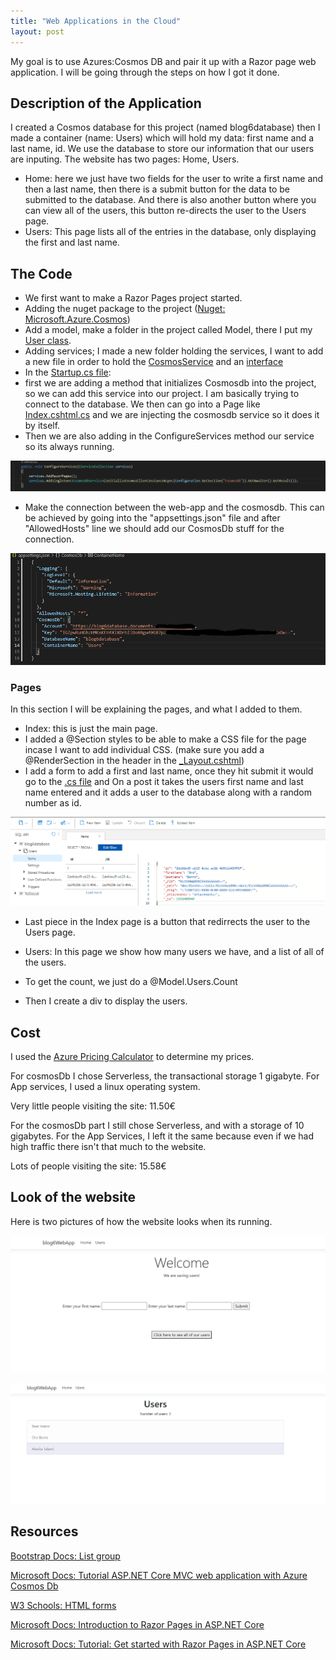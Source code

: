 ```yaml
---
title: "Web Applications in the Cloud"
layout: post
---
```


My goal is to use Azures:Cosmos DB and pair it up with a Razor page web application. I will be going through the steps on how I got it done.


## Description of the Application

I created a Cosmos database for this project (named blog6database) then I made a container (name: Users) which will hold my data: first name and a last name, id. We use the database to store our information that our users are inputing. The website has two pages: Home, Users. 

* Home: here we just have two fields for the user to write a first name and then a last name, then there is a submit button for the data to be submitted to the database. And there is also another button where you can view all of the users, this button re-directs the user to the Users page.
* Users: This page lists all of the entries in the database, only displaying the first and last name.

## The Code

* We first want to make a Razor Pages project started.
* Adding the nuget package to the project ([Nuget: Microsoft.Azure.Cosmos](https://www.nuget.org/packages/Microsoft.Azure.Cosmos))
* Add a model, make a folder in the project called Model, there I put my [User class](https://github.com/Alejandratala/blog6WebApp/blob/master/Model/User.cs).
* Adding services; I made a new folder holding the services, I want to add a new file in order to hold the [CosmosService](https://github.com/Alejandratala/blog6WebApp/blob/master/Services/CosmosDbService.cs) and an [interface](https://github.com/Alejandratala/blog6WebApp/blob/master/Services/ICosmosDbService.cs)
* In the [Startup.cs file](https://github.com/Alejandratala/blog6WebApp/blob/master/Startup.cs):
 * first we are adding a method that initializes  Cosmosdb into the project, so we can add this service into our project. I am basically trying to connect to the database. We then can go into a Page like [Index.cshtml.cs](https://github.com/Alejandratala/blog6WebApp/blob/master/Pages/Index.cshtml.cs) and we are injecting the cosmosdb service so it does it by itself. 
  * Then we are also adding in the ConfigureServices method our service so its always running.

  ![Configure services method](/assets/Images/Blog6/Services.png)

* Make the connection between the web-app and the cosmosdb. This can be achieved by going into the "appsettings.json" file and after "AllowedHosts" line we should add our CosmosDb stuff for the connection.

![Appsettings.json File](/assets/Images/Blog6/appsettingsJsonFile.png)

### Pages

In this section I will be explaining the pages, and what I added to them.

* Index: this is just the main page.
 * I added a @Section styles to be able to make a CSS file for the page incase I want to add individual CSS. (make sure you add a @RenderSection  in the header in the [_Layout.cshtml](https://github.com/Alejandratala/blog6WebApp/blob/master/Pages/Shared/_Layout.cshtml))
 * I add a form to add a first and last name, once they hit submit it would go to the [.cs file](https://github.com/Alejandratala/blog6WebApp/blob/master/Pages/Index.cshtml.cs) and On a post it takes the users first name and last name entered and it adds a user to the database along with a random number as id. 

 ![Azure Website database items](/assets/Images/Blog6/AzureWebsiteDatabaseItems.png)

 * Last piece in the Index page is a button that redirrects the user to the Users page.

* Users: In this page we show how many users we have, and a list of all of the users.
 * To get the count, we just do a @Model.Users.Count
 * Then I create a div to display the users.

## Cost

I used the [Azure Pricing Calculator](https://azure.microsoft.com/en-us/pricing/calculator/) to determine my prices.

For cosmosDb I chose Serverless, the transactional storage 1 gigabyte.
For App services,  I used a linux operating system.

Very little people visiting the site: 11.50€

For the cosmosDb part I still chose Serverless, and with a storage of 10 gigabytes.
For the App Services, I left it the same because even if we had high traffic there isn't that much to the website.

Lots of people visiting the site: 15.58€

## Look of the website

Here is two pictures of how the website looks when its running.

![Home Page](/assets/Images/Blog6/WelcomePage.png)

![Users Page](/assets/Images/Blog6/UsersPage.png)

## Resources

[Bootstrap Docs: List group](https://getbootstrap.com/docs/5.1/components/list-group/)

[Microsoft Docs: Tutorial ASP.NET Core MVC web application with Azure Cosmos Db](https://docs.microsoft.com/en-us/azure/cosmos-db/sql/sql-api-dotnet-application)

[W3 Schools: HTML forms](https://www.w3schools.com/html/html_forms.asp)

[Microsoft Docs: Introduction to Razor Pages in ASP.NET Core](https://docs.microsoft.com/en-us/aspnet/core/razor-pages/?view=aspnetcore-5.0&tabs=visual-studio-code)

[Microsoft Docs: Tutorial: Get started with Razor Pages in ASP.NET Core](https://docs.microsoft.com/en-us/aspnet/core/tutorials/razor-pages/razor-pages-start?view=aspnetcore-5.0&tabs=visual-studio-code)